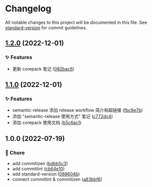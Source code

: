 # Changelog

All notable changes to this project will be documented in this file. See [standard-version](https://github.com/conventional-changelog/standard-version) for commit guidelines.

## [1.2.0](https://github.com/ks4na/above-coding/compare/v1.1.0...v1.2.0) (2022-12-01)


### :sparkles: Features

* 更新 corepack 笔记 ([082bac6](https://github.com/ks4na/above-coding/commit/082bac6bacca95e6d8ce0a83857703fda250df59))

## [1.1.0](https://github.com/ks4na/above-coding/compare/v1.0.0...v1.1.0) (2022-12-01)


### :sparkles: Features

* semantic-release 添加 release workflow 简介和超链接 ([fbc8e7b](https://github.com/ks4na/above-coding/commit/fbc8e7bcd1970eab369ec567bb6e60566fb84bb3))
* 添加 "semantic-release 使用方式" 笔记 ([c772dc4](https://github.com/ks4na/above-coding/commit/c772dc4a01e0dfe4343da9d0382962d45748ef94))
* 添加 corepack 使用文档 ([b5c6ac1](https://github.com/ks4na/above-coding/commit/b5c6ac1b3718617781f938e15c87ec9ae3e40486))

## 1.0.0 (2022-07-19)


### :wrench: Chore

* add commitizen ([bdbb5c3](https://github.com/ks4na/above-coding/commit/bdbb5c39e875514fdcab60c4e08bd9f698152cde))
* add commitlint ([cb64e10](https://github.com/ks4na/above-coding/commit/cb64e1045438b46429b5dfd9bd88cfde97092c1c))
* add standard-version ([088604b](https://github.com/ks4na/above-coding/commit/088604bcab62cd123b08208890fc8f8de6544871))
* connect commitlint & commitizen ([a83bbf6](https://github.com/ks4na/above-coding/commit/a83bbf64914c7a99a81d21aa9ad4e3e404e967b3))
